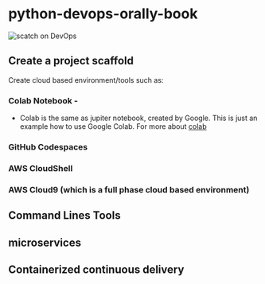 # python-devops-orally-book

![scatch on DevOps](https://user-images.githubusercontent.com/101976727/229347390-d22a1b00-c970-4c82-8ea7-9cdcbeeaedbc.png)

## Create a project scaffold
Create cloud based environment/tools such as:
### Colab Notebook - 
* Colab is the same as jupiter notebook, created by Google. This is just an example how to use Google Colab. For more about [colab](https://colab.research.google.com/)

### GitHub Codespaces
### AWS CloudShell 
### AWS Cloud9 (which is a full phase cloud based environment)



## Command Lines Tools



## microservices



## Containerized continuous delivery 
